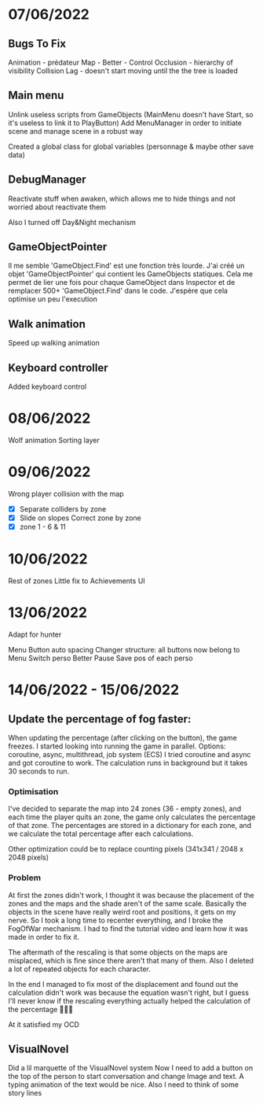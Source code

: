 # 07/06/2022

## Bugs To Fix

Animation - prédateur 
Map - 
Better - Control
Occlusion - hierarchy of visibility 
Collision
Lag - doesn't start moving until the the tree is loaded 

## Main menu
Unlink useless scripts from GameObjects (MainMenu doesn't have Start, so it's useless to link it to PlayButton)
Add MenuManager in order to initiate scene and manage scene in a robust way

Created a global class for global variables (personnage & maybe other save data)

## DebugManager
Reactivate stuff when awaken, which allows me to hide things and not worried about reactivate them

Also I turned off Day&Night mechanism

## GameObjectPointer
Il me semble 'GameObject.Find' est une fonction très lourde. J'ai créé un objet 'GameObjectPointer' qui contient les GameObjects statiques. Cela me permet de lier une fois pour chaque GameObject dans Inspector et de remplacer 500+ 'GameObject.Find' dans le code. J'espère que cela optimise un peu l'execution

## Walk animation 
Speed up walking animation

## Keyboard controller
Added keyboard control

# 08/06/2022
Wolf animation
Sorting layer

# 09/06/2022
Wrong player collision with the map
- [x] Separate colliders by zone
- [x] Slide on slopes
Correct zone by zone
- [x] zone 1 - 6 & 11

# 10/06/2022
Rest of zones
Little fix to Achievements UI

# 13/06/2022
Adapt for hunter

Menu 
Button auto spacing
Changer structure: all buttons now belong to Menu
Switch perso
Better Pause
Save pos of each perso

# 14/06/2022 - 15/06/2022
## Update the percentage of fog faster:
When updating the percentage (after clicking on the button), the game freezes.
I started looking into running the game in parallel. Options: coroutine, async, multithread, job system (ECS)
I tried coroutine and async and got coroutine to work.
The calculation runs in background but it takes 30 seconds to run.

### Optimisation
I've decided to separate the map into 24 zones (36 - empty zones), and each time the player quits an zone, the game only calculates the percentage of that zone. The percentages are stored in a dictionary for each zone, and we calculate the total percentage after each calculations.

Other optimization could be to replace counting pixels (341x341 / 2048 x 2048 pixels)

### Problem
At first the zones didn't work, I thought it was because the placement of the zones and the maps and the shade aren't of the same scale. Basically the objects in the scene have really weird root and positions, it gets on my nerve. So I took a long time to recenter everything, and I broke the FogOfWar mechanism. I had to find the tutorial video and learn how it was made in order to fix it.

The aftermath of the rescaling is that some objects on the maps are misplaced, which is fine since there aren't that many of them. Also I deleted a lot of repeated objects for each character.

In the end I managed to fix most of the displacement and found out the calculation didn't work was because the equation wasn't right, but I guess I'll never know if the rescaling everything actually helped the calculation of the percentage 🤷🏻‍♂️ 

At it satisfied my OCD

## VisualNovel
Did a lil marquette of the VisualNovel system
Now I need to add a button on the top of the person to start conversation and change Image and text. A typing animation of the text would be nice. Also I need to think of some story lines